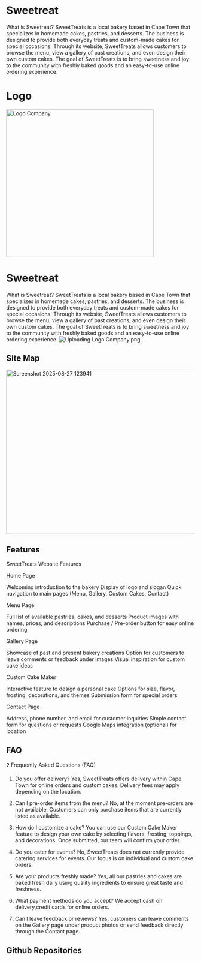 

# Sweetreat 
What is Sweetreat?
SweetTreats is a local bakery based in Cape Town that specializes in homemade cakes, pastries, and desserts. The business is designed to provide both everyday treats and custom-made cakes for special occasions. Through its website, SweetTreats allows customers to browse the menu, view a gallery of past creations, and even design their own custom cakes. The goal of SweetTreats is to bring sweetness and joy to the community with freshly baked goods and an easy-to-use online ordering experience.

# Logo
<img width="394" height="394" alt="Logo Company" src="https://github.com/user-attachments/assets/e1b026ca-03ed-4f8a-b1f3-96e363e014e5" />



# Sweetreat 
What is Sweetreat?
SweetTreats is a local bakery based in Cape Town that specializes in homemade cakes, pastries, and desserts. The business is designed to provide both everyday treats and custom-made cakes for special occasions. Through its website, SweetTreats allows customers to browse the menu, view a gallery of past creations, and even design their own custom cakes. The goal of SweetTreats is to bring sweetness and joy to the community with freshly baked goods and an easy-to-use online ordering experience.
![Uploading Logo Company.png…]()


## Site Map
<img width="723" height="439" alt="Screenshot 2025-08-27 123941" src="https://github.com/user-attachments/assets/5a251c06-79f6-4cf8-8e19-017d4b1d7b26" />

## Features 
SweetTreats Website Features

Home Page

Welcoming introduction to the bakery
Display of logo and slogan
Quick navigation to main pages (Menu, Gallery, Custom Cakes, Contact)

Menu Page

Full list of available pastries, cakes, and desserts
Product images with names, prices, and descriptions
Purchase / Pre-order button for easy online ordering

Gallery Page

Showcase of past and present bakery creations
Option for customers to leave comments or feedback under images
Visual inspiration for custom cake ideas

Custom Cake Maker

Interactive feature to design a personal cake
Options for size, flavor, frosting, decorations, and themes
Submission form for special orders

Contact Page

Address, phone number, and email for customer inquiries
Simple contact form for questions or requests
Google Maps integration (optional) for location
## FAQ
❓ Frequently Asked Questions (FAQ)

1. Do you offer delivery?
Yes, SweetTreats offers delivery within Cape Town for online orders and custom cakes. Delivery fees may apply depending on the location.

2. Can I pre-order items from the menu?
No, at the moment pre-orders are not available. Customers can only purchase items that are currently listed as available.

3. How do I customize a cake?
You can use our Custom Cake Maker feature to design your own cake by selecting flavors, frosting, toppings, and decorations. Once submitted, our team will confirm your order.

4. Do you cater for events?
No, SweetTreats does not currently provide catering services for events. Our focus is on individual and custom cake orders.

5. Are your products freshly made?
Yes, all our pastries and cakes are baked fresh daily using quality ingredients to ensure great taste and freshness.

6. What payment methods do you accept?
We accept cash on delivery,credit cards for online orders.

7. Can I leave feedback or reviews?
Yes, customers can leave comments on the Gallery page under product photos or send feedback directly through the Contact page.
## Github Repositories
